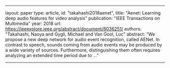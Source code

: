 
---
layout: paper
type: article,
id: "takahashi2018aenet",
title: "Aenet: Learning deep audio features for video analysis"
publication: "IEEE Transactions on Multimedia"
year: 2018
url: https://ieeexplore.ieee.org/abstract/document/8036251/
authors: "Takahashi, Naoya and Gygli, Michael and Van Gool, Luc"
abstract: "We propose a new deep network for audio event recognition, called AENet. In contrast to speech, sounds coming from audio events may be produced by a wide variety of sources. Furthermore, distinguishing them often requires analyzing an extended time period due to …"

---

